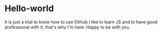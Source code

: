 # Hello-world
It is just a trial to know how to use Github
I like to learn JS and to have good professional with it, that's why I'm here.
Happy to be with you.
